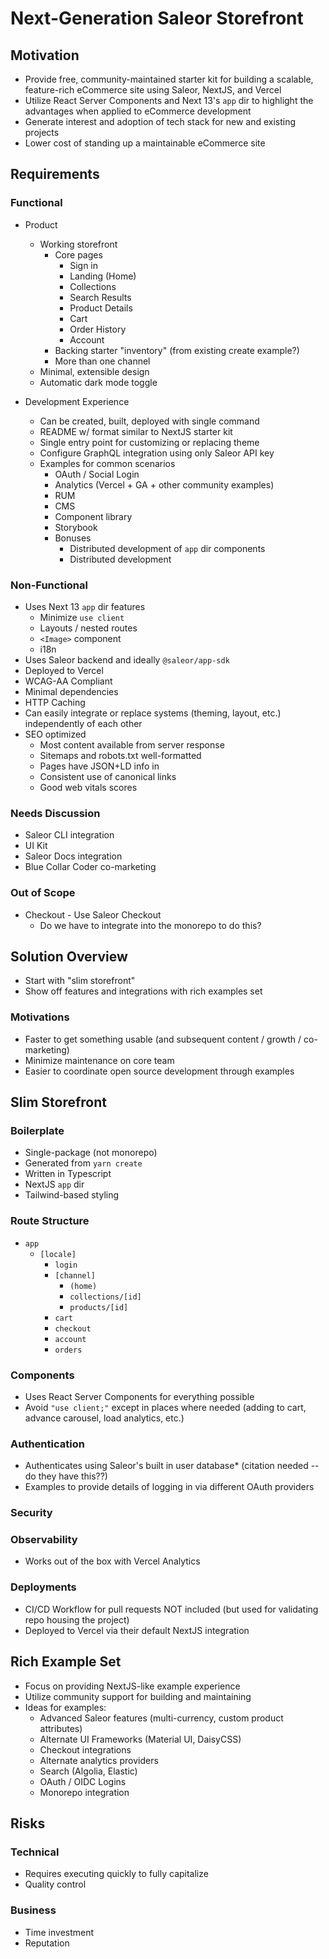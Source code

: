 # Next-Generation Saleor Storefront

## Motivation

- Provide free, community-maintained starter kit for building a scalable, feature-rich eCommerce site using Saleor, NextJS, and Vercel
- Utilize React Server Components and Next 13's `app` dir to highlight the advantages when applied to eCommerce development
- Generate interest and adoption of tech stack for new and existing projects
- Lower cost of standing up a maintainable eCommerce site

## Requirements

### Functional

- Product
  - Working storefront
    - Core pages
      - Sign in
      - Landing (Home)
      - Collections
      - Search Results
      - Product Details
      - Cart
      - Order History
      - Account
    - Backing starter "inventory" (from existing create example?)
    - More than one channel
  - Minimal, extensible design
  - Automatic dark mode toggle
  
- Development Experience
  - Can be created, built, deployed with single command
  - README w/ format similar to NextJS starter kit
  - Single entry point for customizing or replacing theme
  - Configure GraphQL integration using only Saleor API key
  - Examples for common scenarios
    - OAuth / Social Login
    - Analytics (Vercel + GA + other community examples)
    - RUM
    - CMS
    - Component library
    - Storybook
    - Bonuses
      - Distributed development of `app` dir components
      - Distributed development 
  

### Non-Functional

- Uses Next 13 `app` dir features
  - Minimize `use client`
  - Layouts / nested routes
  - `<Image>` component
  - i18n
- Uses Saleor backend and ideally `@saleor/app-sdk`
- Deployed to Vercel
- WCAG-AA Compliant
- Minimal dependencies
- HTTP Caching
- Can easily integrate or replace systems (theming, layout, etc.) independently of each other
- SEO optimized
  - Most content available from server response
  - Sitemaps and robots.txt well-formatted
  - Pages have JSON+LD info in <head>
  - Consistent use of canonical links
  - Good web vitals scores

### Needs Discussion

- Saleor CLI integration
- UI Kit
- Saleor Docs integration
- Blue Collar Coder co-marketing

### Out of Scope

- Checkout - Use Saleor Checkout
  - Do we have to integrate into the monorepo to do this?

## Solution Overview

- Start with "slim storefront"
- Show off features and integrations with rich examples set

### Motivations

- Faster to get something usable (and subsequent content / growth / co-marketing)
- Minimize maintenance on core team
- Easier to coordinate open source development through examples

## Slim Storefront

### Boilerplate

- Single-package (not monorepo)
- Generated from `yarn create`
- Written in Typescript
- NextJS `app` dir
- Tailwind-based styling 

### Route Structure

- `app`
  - `[locale]`
    - `login`
    - `[channel]`
      - `(home)`
      - `collections/[id]`
      - `products/[id]`
    - `cart`
    - `checkout`
    - `account`
    - `orders`

### Components

- Uses React Server Components for everything possible
- Avoid `"use client;"` except in places where needed (adding to cart, advance carousel, load analytics, etc.)

### Authentication

- Authenticates using Saleor's built in user database* (citation needed -- do they have this??)
- Examples to provide details of logging in via different OAuth providers

### Security

### Observability

- Works out of the box with Vercel Analytics

### Deployments

- CI/CD Workflow for pull requests NOT included (but used for validating repo housing the project)
- Deployed to Vercel via their default NextJS integration

## Rich Example Set

- Focus on providing NextJS-like example experience
- Utilize community support for building and maintaining
- Ideas for examples:
  - Advanced Saleor features (multi-currency, custom product attributes)
  - Alternate UI Frameworks (Material UI, DaisyCSS)
  - Checkout integrations
  - Alternate analytics providers
  - Search (Algolia, Elastic)
  - OAuth / OIDC Logins
  - Monorepo integration


## Risks

### Technical

- Requires executing quickly to fully capitalize
- Quality control

### Business

- Time investment
- Reputation